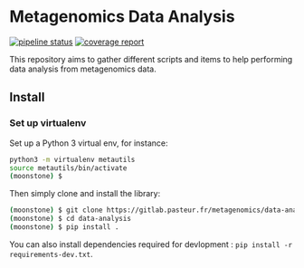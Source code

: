 # Metagenomics Data Analysis

[![pipeline status](https://gitlab.pasteur.fr/metagenomics/data-analysis/badges/master/pipeline.svg)](https://gitlab.pasteur.fr/metagenomics/data-analysis/commits/master)
[![coverage report](https://gitlab.pasteur.fr/metagenomics/data-analysis/badges/master/coverage.svg)](https://gitlab.pasteur.fr/metagenomics/data-analysis/commits/master)

This repository aims to gather different scripts and items to help performing data analysis from metagenomics data.

## Install

### Set up virtualenv

Set up a Python 3 virtual env, for instance:

```bash
python3 -m virtualenv metautils
source metautils/bin/activate
(moonstone) $
```

Then simply clone and install the library:

```bash
(moonstone) $ git clone https://gitlab.pasteur.fr/metagenomics/data-analysis.git
(moonstone) $ cd data-analysis
(moonstone) $ pip install .
```

You can also install dependencies required for devlopment : `pip install -r requirements-dev.txt`.
